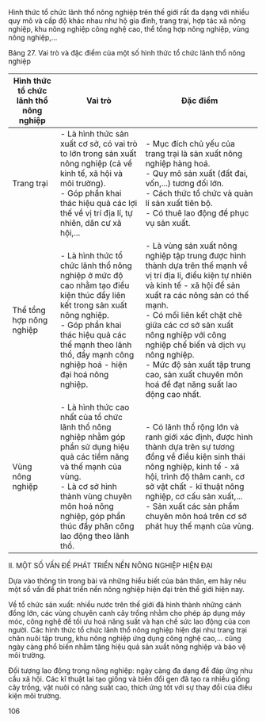 Hình thức tổ chức lãnh thổ nông nghiệp trên thế giới rất đa dạng với nhiều quy mô và cấp độ khác nhau như hộ gia đình, trang trại, hợp tác xã nông nghiệp, khu nông nghiệp công nghệ cao, thể tổng hợp nông nghiệp, vùng nông nghiệp,...

Bảng 27. Vai trò và đặc điểm của một số hình thức tổ chức lãnh thổ nông nghiệp

| Hình thức tổ chức lãnh thổ nông nghiệp | Vai trò | Đặc điểm |
|----------------------------------------|---------|----------|
| Trang trại | - Là hình thức sản xuất cơ sở, có vai trò to lớn trong sản xuất nông nghiệp (cả về kinh tế, xã hội và môi trường).<br>- Góp phần khai thác hiệu quả các lợi thế về vị trí địa lí, tự nhiên, dân cư xã hội,... | - Mục đích chủ yếu của trang trại là sản xuất nông nghiệp hàng hoá.<br>- Quy mô sản xuất (đất đai, vốn,...) tương đối lớn.<br>- Cách thức tổ chức và quản lí sản xuất tiên bộ.<br>- Có thuê lao động để phục vụ sản xuất. |
| Thể tổng hợp nông nghiệp | - Là hình thức tổ chức lãnh thổ nông nghiệp ở mức độ cao nhằm tạo điều kiện thúc đẩy liên kết trong sản xuất nông nghiệp.<br>- Góp phần khai thác hiệu quả các thế mạnh theo lãnh thổ, đẩy mạnh công nghiệp hoá - hiện đại hoá nông nghiệp. | - Là vùng sản xuất nông nghiệp tập trung được hình thành dựa trên thế mạnh về vị trí địa lí, điều kiện tự nhiên và kinh tế - xã hội để sản xuất ra các nông sản có thế mạnh.<br>- Có mối liên kết chặt chẽ giữa các cơ sở sản xuất nông nghiệp với công nghiệp chế biến và dịch vụ nông nghiệp.<br>- Mức độ sản xuất tập trung cao, sản xuất chuyên môn hoá đề đạt năng suất lao động cao nhất. |
| Vùng nông nghiệp | - Là hình thức cao nhất của tổ chức lãnh thổ nông nghiệp nhằm góp phần sử dụng hiệu quả các tiềm năng và thế mạnh của vùng.<br>- Là cơ sở hình thành vùng chuyên môn hoá nông nghiệp, góp phần thúc đẩy phân công lao động theo lãnh thổ. | - Có lãnh thổ rộng lớn và ranh giới xác định, được hình thành dựa trên sự tương đồng về điều kiện sinh thái nông nghiệp, kinh tế - xã hội, trình độ thâm canh, cơ sở vật chất - kĩ thuật nông nghiệp, cơ cấu sản xuất,...<br>- Sản xuất các sản phẩm chuyên môn hoá trên cơ sở phát huy thế mạnh của vùng. |

II. MỘT SỐ VẤN ĐỀ PHÁT TRIỂN NỀN NÔNG NGHIỆP HIỆN ĐẠI

Dựa vào thông tin trong bài và những hiểu biết của bản thân, em hãy nêu một số vấn đề phát triển nền nông nghiệp hiện đại trên thế giới hiện nay.

Về tổ chức sản xuất: nhiều nước trên thế giới đã hình thành những cánh đồng lớn, các vùng chuyên canh cây trồng nhằm cho phép áp dụng máy móc, công nghệ để tối ưu hoá năng suất và hạn chế sức lao động của con người. Các hình thức tổ chức lãnh thổ nông nghiệp hiện đại như trang trại chăn nuôi tập trung, khu nông nghiệp ứng dụng công nghệ cao,... cũng ngày càng phổ biến nhằm tăng hiệu quả sản xuất nông nghiệp và bảo vệ môi trường.

Đối tượng lao động trong nông nghiệp: ngày càng đa dạng để đáp ứng nhu cầu xã hội. Các kĩ thuật lai tạo giống và biến đổi gen đã tạo ra nhiều giống cây trồng, vật nuôi có năng suất cao, thích ứng tốt với sự thay đổi của điều kiện môi trường.

106